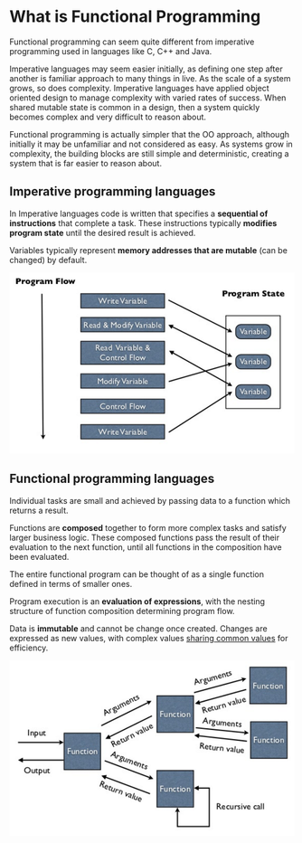 # What is Functional Programming
Functional programming can seem quite different from imperative programming used in languages like C, C++ and Java.

Imperative languages may seem easier initially, as defining one step after another is familiar approach to many things in live.  As the scale of a system grows, so does complexity.  Imperative languages have applied object oriented design to manage complexity with varied rates of success.  When shared mutable state is common in a design, then a system quickly becomes complex and very difficult to reason about.

Functional programming is actually simpler that the OO approach, although initially it may be unfamiliar and not considered as easy.  As systems grow in complexity, the building blocks are still simple and deterministic, creating a system that is far easier to reason about.


## Imperative programming languages
In Imperative languages code is written that specifies a **sequential of instructions** that complete a task.  These instructions typically **modifies program state** until the desired result is achieved.

Variables typically represent **memory addresses that are mutable** (can be changed) by default.

![Imperative program - conceptual view](/images/functional-programming-imperative-program.png)


## Functional programming languages
Individual tasks are small and achieved by passing data to a function which returns a result.

Functions are **composed** together to form more complex tasks and satisfy larger business logic.  These composed functions pass the result of their evaluation to the next function, until all functions in the composition have been evaluated.

The entire functional program can be thought of as a single function defined in terms of smaller ones.

Program execution is an **evaluation of expressions**, with the nesting structure of function composition determining program flow.

Data is **immutable** and cannot be change once created.  Changes are expressed as new values, with complex values [sharing common values](/data-structures/shared-memory.md) for efficiency.

![Functional program - conceptual view](/images/functional-composition-illustrated.png)
